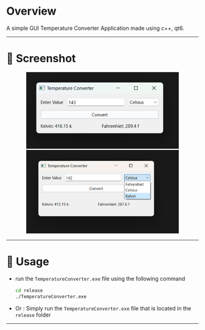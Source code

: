 # Overview
A simple GUI Temperature Converter Application made using c++, qt6.

---
# 📸 Screenshot
<p align="center">
  <img src="/res/tempconverter2.png" width="400" />
  <img src="/res/Temperature%20Converter.png" width="400" /> 
</p>

---
# 🚀 Usage
- run the `TemperatureConverter.exe` file using the following command
    ```bash
    cd release
    ./TemperatureConverter.exe
    ```
- Or : Simply run the `TemperatureConverter.exe` file that is located in  the  `release` folder
---
